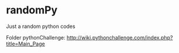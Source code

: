 # randomPy
Just a random python codes

Folder pythonChallenge: http://wiki.pythonchallenge.com/index.php?title=Main_Page



